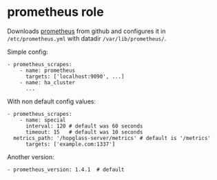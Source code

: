 # prometheus role

Downloads [prometheus](https://prometheus.io/) from github and configures it
in ```/etc/prometheus.yml``` with datadir ```/var/lib/prometheus/```.

Simple config:

    - prometheus_scrapes:
        - name: prometheus
          targets: ['localhost:9090', ...]
        - name: ha_cluster
          ...

With non default config values:

    - prometheus_scrapes:
        - name: special
          interval: 120 # default was 60 seconds
          timeout: 15   # default was 10 seconds
	  metrics_path: '/hopglass-server/metrics' # default is '/metrics'
          targets: ['example.com:1337']

Another version:

    - prometheus_version: 1.4.1  # default
